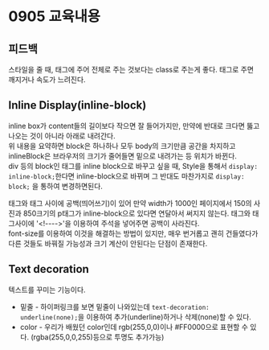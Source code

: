 # 0905 교육내용
## 피드백
 스타일을 줄 때, 태그에 주어 전체로 주는 것보다는 class로 주는게 좋다. 태그로 주면 깨지거나 속도가 느려진다.

## Inline Display(inline-block)
 inline box가 content들의 길이보다 작으면 잘 들어가지만, 만약에 반대로 크다면 뚫고 나오는 것이 아니라 아래로 내려간다.</br>
 위 내용을 요약하면 block은 하나하나 모두 body의 크기만큼 공간을 차지하고 inlineBlock은 브라우저의 크기가 줄어들면 밑으로 내려가는 등 위치가 바뀐다.</br>
 div 등의 block인 태그를 inline block으로 바꾸고 싶을 때, Style을 통해서 ```display: inline-block;```한다면 inline-block으로 바뀌며 그 반대도 마찬가지로 ```display: block;``` 을 통하여 변경하면된다.</br>

 태그와 태그 사이에 공백(띄어쓰기)이 있어 만약 width가 1000인 페이지에서 150의 사진과 850크기의 p태그가 inline-block으로 있다면 연달아서 써지지 않는다. 태그와 태그사이에 '\<!---->'을 이용하여 주석을 넣어주면 공백이 사라진다.</br>
 font-size를 이용하여 이것을 해결하는 방법이 있지만, 매우 번거롭고 괜히 건들였다가 다른 것들도 바꿔질 가능성과 크기 계산이 안된다는 단점이 존재한다.</br>
 
## Text decoration
 텍스트를 꾸미는 기능이다.</br>
 * 밑줄 - 하이퍼링크를 보면 밑줄이 나와있는데 ```text-decoration: underline(none);```을 이용하여 추가(underline)하거나 삭제(none)할 수 있다.
 * color - 우리가 배웠던 color인데 rgb(255,0,0)이나 #FF0000으로 표현할 수 있다. (rgba(255,0,0,255)등으로 투명도 추가가능)


 
